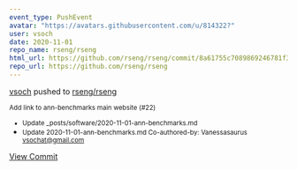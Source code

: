 ```yaml
---
event_type: PushEvent
avatar: "https://avatars.githubusercontent.com/u/814322?"
user: vsoch
date: 2020-11-01
repo_name: rseng/rseng
html_url: https://github.com/rseng/rseng/commit/8a61755c7089869246781f3e0266f4f18fd38335
repo_url: https://github.com/rseng/rseng
---
```


<a href='https://github.com/vsoch' target='_blank'>vsoch</a> pushed to <a href='https://github.com/rseng/rseng' target='_blank'>rseng/rseng</a>

<small>Add link to ann-benchmarks main website (#22)

* Update _posts/software/2020-11-01-ann-benchmarks.md
* Update 2020-11-01-ann-benchmarks.md
Co-authored-by: Vanessasaurus <vsochat@gmail.com></small>

<a href='https://github.com/rseng/rseng/commit/8a61755c7089869246781f3e0266f4f18fd38335' target='_blank'>View Commit</a>